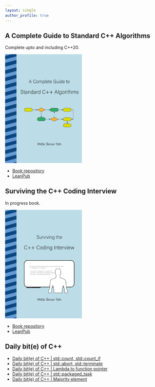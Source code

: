 ```yaml
---
layout: single
author_profile: true
---
```


## A Complete Guide to Standard C++ Algorithms

Complete upto and including C++20.

[<img src="assets/images/book_algorithms_cover.png" width="50%">](https://leanpub.com/cpp-algorithms-guide)

- [Book repository](https://github.com/HappyCerberus/book-cpp-algorithms)
- [LeanPub](https://leanpub.com/cpp-algorithms-guide)

## Surviving the C++ Coding Interview

In progress book.

[<img src="assets/images/book_coding_interview_cover.png" width="50%">](https://leanpub.com/cpp-coding-interview)

- [Book repository](https://leanpub.com/cpp-coding-interview)
- [LeanPub](https://leanpub.com/cpp-coding-interview)

## Daily bit(e) of C++

<ul>
<!-- SUBSTACK:START --><li><a href="https://simontoth.substack.com/p/daily-bite-of-c-stdcount-stdcount_if">Daily bit&lpar;e&rpar; of C++ | std::count, std::count_if</a></li><li><a href="https://simontoth.substack.com/p/daily-bite-of-c-stdabort-stdterminate">Daily bit&lpar;e&rpar; of C++ | std::abort, std::terminate</a></li><li><a href="https://simontoth.substack.com/p/daily-bite-of-c-lambda-to-function">Daily bit&lpar;e&rpar; of C++ | Lambda to function pointer</a></li><li><a href="https://simontoth.substack.com/p/daily-bite-of-c-stdpackaged_task">Daily bit&lpar;e&rpar; of C++ | std::packaged_task</a></li><li><a href="https://simontoth.substack.com/p/daily-bite-of-c-majority-element">Daily bit&lpar;e&rpar; of C++ | Majority element</a></li><!-- SUBSTACK:END -->
</ul>